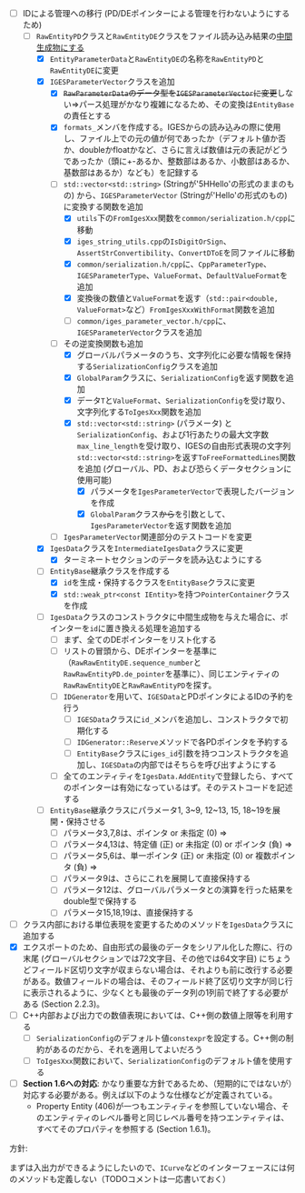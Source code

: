 
- [ ] IDによる管理への移行 (PD/DEポインターによる管理を行わないようにするため)
  - [ ] `RawEntityPD`クラスと`RawEntityDE`クラスをファイル読み込み結果の[中間生成物にする](./class_reference_ja.md#中間生成物)
    - [x] `EntityParameterData`と`RawEntityDE`の名称を`RawEntityPD`と`RawEntityDE`に変更
    - [x] `IGESParameterVector`クラスを追加
      - [x] ~~`RawParameterData`のデータ型を`IGESParameterVector`に変更~~しない⇒パース処理がかなり複雑になるため、その変換は`EntityBase`の責任とする
      - [x] `formats_`メンバを作成する。IGESからの読み込みの際に使用し、ファイル上での元の値が何であったか（デフォルト値か否か、doubleかfloatかなど、さらに言えば数値は元の表記がどうであったか（頭に+-あるか、整数部はあるか、小数部はあるか、基数部はあるか）なども）を記録する
      - [ ] `std::vector<std::string>` (Stringが'5HHello'の形式のままのもの) から、`IGESParameterVector` (Stringが'Hello'の形式のもの) に変換する関数を追加
        - [x] `utils`下の`FromIgesXxx`関数を`common/serialization.h/cpp`に移動
        - [x] `iges_string_utils.cpp`の`IsDigitOrSign`、`AssertStrConvertibility`、`ConvertDToE`を同ファイルに移動
        - [x] `common/serialization.h/cpp`に、`CppParameterType`、`IGESParameterType`、`ValueFormat`、`DefaultValueFormat`を追加
        - [x] 変換後の数値と`ValueFormat`を返す（`std::pair<double, ValueFormat>`など）`FromIgesXxxWithFormat`関数を追加
        - [ ] `common/iges_parameter_vector.h/cpp`に、`IGESParameterVector`クラスを追加
      - [ ] その逆変換関数も追加
        - [x] グローバルパラメータのうち、文字列化に必要な情報を保持する`SerializationConfig`クラスを追加
        - [x] `GlobalParam`クラスに、`SerializationConfig`を返す関数を追加
        - [x] データ`T`と`ValueFormat`、`SerializationConfig`を受け取り、文字列化する`ToIgesXxx`関数を追加
        - [x] `std::vector<std::string>` (パラメータ) と`SerializationConfig`、および1行あたりの最大文字数`max_line_length`を受け取り、IGESの自由形式表現の文字列`std::vector<std::string>`を返す`ToFreeFormattedLines`関数を追加 (グローバル、PD、および恐らくデータセクションに使用可能)
          - [x] パラメータを`IgesParameterVector`で表現したバージョンを作成
          - [x] `GlobalParam`クラス~~から~~を引数として、`IgesParameterVector`を返す関数を追加
      - [ ] `IgesParameterVector`関連部分のテストコードを変更
    - [x] `IgesData`クラスを`IntermediateIgesData`クラスに変更
      - [x] ターミネートセクションのデータを読み込むようにする
    - [ ] `EntityBase`継承クラスを作成する
      - [x] `id`を生成・保持するクラスを`EntityBase`クラスに変更
      - [x] `std::weak_ptr<const IEntity>`を持つ`PointerContainer`クラスを作成
    - [ ] `IgesData`クラスのコンストラクタに中間生成物を与えた場合に、ポインターを`id`に置き換える処理を追加する
      - [ ] まず、全てのDEポインターをリスト化する
      - [ ] リストの冒頭から、DEポインターを基準に（`RawRawEntityDE.sequence_number`と`RawRawEntityPD.de_pointer`を基準に）、同じエンティティの`RawRawEntityDE`と`RawRawEntityPD`を探す。
      - [ ] `IDGenerator`を用いて、`IGESData`とPDポインタによるIDの予約を行う
        - [ ] `IGESData`クラスに`id_`メンバを追加し、コンストラクタで初期化する
        - [ ] `IDGenerator::Reserve`メソッドで各PDポインタを予約する
        - [ ] `EntityBase`クラスに`iges_id`引数を持つコンストラクタを追加し、`IGESData`の内部ではそちらを呼び出すようにする
      - [ ] 全てのエンティティを`IgesData.AddEntity`で登録したら、すべてのポインターは有効になっているはず。そのテストコードを記述する
    - [ ] `EntityBase`継承クラスにパラメータ1, 3~9, 12~13, 15, 18~19を展開・保持させる
      - [ ] パラメータ3,7,8は、ポインタ or 未指定 (0) ⇒
      - [ ] パラメータ4,13は、特定値 (正) or 未指定 (0) or ポインタ (負) ⇒
      - [ ] パラメータ5,6は、単一ポインタ (正) or 未指定 (0) or 複数ポインタ (負) ⇒
      - [ ] パラメータ9は、さらにこれを展開して直接保持する
      - [ ] パラメータ12は、グローバルパラメータとの演算を行った結果をdouble型で保持する
      - [ ] パラメータ15,18,19は、直接保持する
- [ ] クラス内部における単位表現を変更するためのメソッドを`IgesData`クラスに追加する
- [x] エクスポートのため、自由形式の最後のデータをシリアル化した際に、行の末尾 (グローバルセクションでは72文字目、その他では64文字目) にちょうどフィールド区切り文字が収まらない場合は、それよりも前に改行する必要がある。数値フィールドの場合は、そのフィールド終了区切り文字が同じ行に表示されるように、少なくとも最後のデータ列の1列前で終了する必要がある (Section 2.2.3)。
- [ ] C++内部および出力での数値表現においては、C++側の数値上限等を利用する
  - [ ] `SerializationConfig`のデフォルト値`constexpr`を設定する。C++側の制約があるのだから、それを適用してよいだろう
  - [ ] `ToIgesXxx`関数において、`SerializationConfig`のデフォルト値を使用する
- [ ] **Section 1.6への対応**: かなり重要な方針であるため、（短期的にではないが）対応する必要がある。例えば以下のような仕様などが定義されている。
  - Property Entity (406)が一つもエンティティを参照していない場合、そのエンティティのレベル番号と同じレベル番号を持つエンティティは、すべてそのプロパティを参照する (Section 1.6.1)。

方針:

まずは入出力ができるようにしたいので、`ICurve`などのインターフェースには何のメソッドも定義しない（TODOコメントは一応書いておく）
